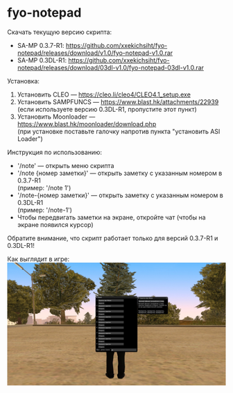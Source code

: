 # fyo-notepad

Скачать текущую версию скрипта:
  * SA-MP 0.3.7-R1: https://github.com/xxekichsiht/fyo-notepad/releases/download/v1.0/fyo-notepad-v1.0.rar
  * SA-MP 0.3DL-R1: https://github.com/xxekichsiht/fyo-notepad/releases/download/03dl-v1.0/fyo-notepad-03dl-v1.0.rar

Установка:
  1. Установить CLEO — https://cleo.li/cleo4/CLEO4.1_setup.exe  
  2. Установить SAMPFUNCS — https://www.blast.hk/attachments/22939  
     (если используете версию 0.3DL-R1, пропустите этот пункт)
  3. Установить Moonloader — https://www.blast.hk/moonloader/download.php  
     (при установке поставьте галочку напротив пункта "установить ASI Loader")

Инструкция по использованию:
  * '/note' — открыть меню скрипта
  * '/note {номер заметки}' — открыть заметку с указанным номером в 0.3.7-R1  
    (пример: '/note 1')
  * '/note-{номер заметки}' — открыть заметку с указанным номером в 0.3DL-R1  
    (пример: '/note-1')
  * Чтобы передвигать заметки на экране, откройте чат (чтобы на экране появился курсор)
    
Обратите внимание, что скрипт работает только для версий 0.3.7-R1 и 0.3DL-R1!

Как выглядит в игре:
![](example.jpg)

